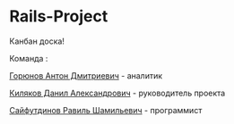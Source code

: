 # Rails-Project

Канбан доска!

Команда :

[Горюнов Антон Дмитриевич](https://github.com/gerafko) - аналитик

[Киляков Данил Александрович](https://github.com/DanilKilyakov) - руководитель проекта

[Сайфутдинов Равиль Шамильевич](https://github.com/RafofShadows) - программист
